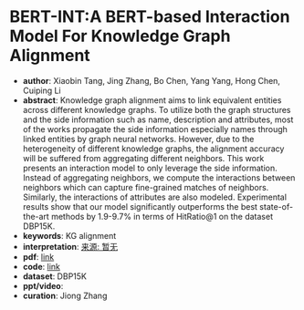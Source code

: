 # BERT-INT:A BERT-based Interaction Model For Knowledge Graph Alignment
* **author**: Xiaobin Tang, Jing Zhang, Bo Chen, Yang Yang, Hong Chen, Cuiping Li
* **abstract**: Knowledge graph alignment aims to link equivalent entities across different knowledge graphs. To utilize both the graph structures and the side information such as name, description and attributes, most of the works propagate the side information especially names through linked entities by graph neural networks. However, due to the heterogeneity of different knowledge graphs, the alignment accuracy will be suffered from aggregating different neighbors. This work presents an interaction model to only leverage the side information. Instead of aggregating neighbors, we compute the interactions between neighbors which can capture fine-grained matches of neighbors. Similarly, the interactions of attributes are also modeled. Experimental results show that our model significantly outperforms the best state-of-the-art methods by 1.9-9.7% in terms of HitRatio@1 on the dataset DBP15K.
* **keywords**: KG alignment
* **interpretation**: [来源: 暂无]()
* **pdf**: [link](https://www.ijcai.org/Proceedings/2020/439)
* **code**: [link](https://github.com/kosugi11037/bert-int)
* **dataset**: DBP15K
* **ppt/video**:
* **curation**: Jiong Zhang 